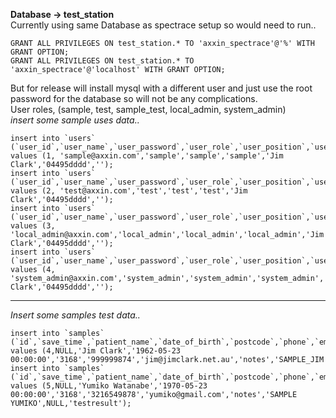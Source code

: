 ﻿
**Database -> test_station**
<br>Currently using same Database as spectrace setup so would need to run..
```
GRANT ALL PRIVILEGES ON test_station.* TO 'axxin_spectrace'@'%' WITH GRANT OPTION;
GRANT ALL PRIVILEGES ON test_station.* TO 'axxin_spectrace'@'localhost' WITH GRANT OPTION;
```
But for release will install mysql with a different user and just use the root password for the database so will not be any complications.
<br>User roles, (sample, test, sample_test, local_admin, system_admin)<br>
*insert some sample uses data..*
```
insert into `users` (`user_id`,`user_name`,`user_password`,`user_role`,`user_position`,`user_full_name`,`user_mobile`,`user_photo`) 
values (1, 'sample@axxin.com','sample','sample','sample','Jim Clark','04495dddd','');
insert into `users` (`user_id`,`user_name`,`user_password`,`user_role`,`user_position`,`user_full_name`,`user_mobile`,`user_photo`) 
values (2, 'test@axxin.com','test','test','test','Jim Clark','04495dddd','');
insert into `users` (`user_id`,`user_name`,`user_password`,`user_role`,`user_position`,`user_full_name`,`user_mobile`,`user_photo`) 
values (3, 'local_admin@axxin.com','local_admin','local_admin','local_admin','Jim Clark','04495dddd','');
insert into `users` (`user_id`,`user_name`,`user_password`,`user_role`,`user_position`,`user_full_name`,`user_mobile`,`user_photo`) 
values (4, 'system_admin@axxin.com','system_admin','system_admin','system_admin','Jim Clark','04495dddd','');
```
---
*Insert some samples test data..*
```
insert into `samples` (`id`,`save_time`,`patient_name`,`date_of_birth`,`postcode`,`phone`,`email`,`notes`,`sample_id`,`test_id`,`test_result`) values (4,NULL,'Jim Clark','1962-05-23 00:00:00','3168','999999874','jim@jimclark.net.au','notes','SAMPLE_JIM',NULL,'testresult');
insert into `samples` (`id`,`save_time`,`patient_name`,`date_of_birth`,`postcode`,`phone`,`email`,`notes`,`sample_id`,`test_id`,`test_result`) values (5,NULL,'Yumiko Watanabe','1970-05-23 00:00:00','3168','3216549878','yumiko@gmail.com','notes','SAMPLE YUMIKO',NULL,'testresult');

```
